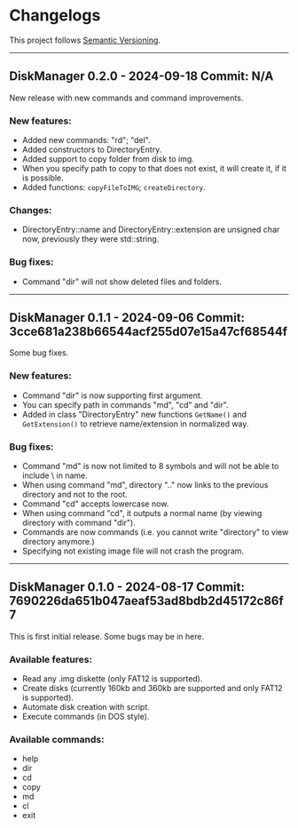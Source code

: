 # Changelogs

This project follows [Semantic Versioning](https://semver.org/spec/v2.0.0.html).

-----------------------------------------------------------------------------------------------------
## DiskManager 0.2.0 - 2024-09-18 Commit: N/A
New release with new commands and command improvements.

### New features:
- Added new commands: "rd"; "del".
- Added constructors to DirectoryEntry.
- Added support to copy folder from disk to img.
- When you specify path to copy to that does not exist, it will create it, if it is possible.
- Added functions: `copyFileToIMG`; `createDirectory`.

### Changes:
- DirectoryEntry::name and DirectoryEntry::extension are unsigned char now, previously they were std::string.

### Bug fixes:
- Command "dir" will not show deleted files and folders.

-----------------------------------------------------------------------------------------------------
## DiskManager 0.1.1 - 2024-09-06 Commit: 3cce681a238b66544acf255d07e15a47cf68544f
Some bug fixes.

### New features:
- Command "dir" is now supporting first argument.
- You can specify path in commands "md", "cd" and "dir".
- Added in class "DirectoryEntry" new functions `GetName()` and `GetExtension()` to retrieve name/extension in normalized way.

### Bug fixes:
- Command "md" is now not limited to 8 symbols and will not be able to include \ in name.
- When using command "md", directory ".." now links to the previous directory and not to the root.
- Command "cd" accepts lowercase now.
- When using command "cd", it outputs a normal name (by viewing directory with command "dir").
- Commands are now commands (i.e. you cannot write "directory" to view directory anymore.)
- Specifying not existing image file will not crash the program.

-----------------------------------------------------------------------------------------------------
## DiskManager 0.1.0 - 2024-08-17 Commit: 7690226da651b047aeaf53ad8bdb2d45172c86f7
This is first initial release. Some bugs may be in here.

### Available features:
- Read any .img diskette (only FAT12 is supported).
- Create disks (currently 160kb and 360kb are supported and only FAT12 is supported).
- Automate disk creation with script.
- Execute commands (in DOS style).

### Available commands:
- help
- dir
- cd
- copy
- md
- cl
- exit
